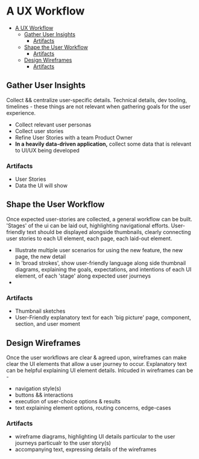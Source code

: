 # A UX Workflow

- [A UX Workflow](#a-ux-workflow)
  - [Gather User Insights](#gather-user-insights)
    - [Artifacts](#artifacts)
  - [Shape the User Workflow](#shape-the-user-workflow)
    - [Artifacts](#artifacts-1)
  - [Design Wireframes](#design-wireframes)
    - [Artifacts](#artifacts-2)

## Gather User Insights

Collect && centralize user-specific details. Technical details, dev tooling, timelines - these things are not relevant when gathering goals for the user experience.

- Collect relevant user personas
- Collect user stories
- Refine User Stories with a team Product Owner
- **In a heavily data-driven application,** collect some data that is relevant to UI/UX being developed

### Artifacts

- User Stories
- Data the UI will show

## Shape the User Workflow

Once expected user-stories are collected, a general workflow can be built. 'Stages' of the ui can be laid out, highlighting navigational efforts. User-friendly text should be displayed alongside thumbnails, clearly connecting user stories to each UI element, each page, each laid-out element.

- Illustrate multiple user scenarios for using the new feature, the new page, the new detail
- In 'broad strokes', show user-friendly language along side thumbnail diagrams, explaining the goals, expectations, and intentions of each UI element, of each 'stage' along expected user journeys
-

### Artifacts

- Thumbnail sketches
- User-Friendly explanatory text for each 'big picture' page, component, section, and user moment

## Design Wireframes

Once the user workflows are clear & agreed upon, wireframes can make clear the UI elements that allow a user journey to occur. Explanatory text can be helpful explaining UI element details. Inlcuded in wireframes can be -

- navigation style(s)
- buttons && interactions
- execution of user-choice options & results
- text explaining element options, routing concerns, edge-cases

### Artifacts

- wireframe diagrams, highlighting UI details particular to the user journeys particualr to the user story(s)
- accompanying text, expressing details of the wireframes
